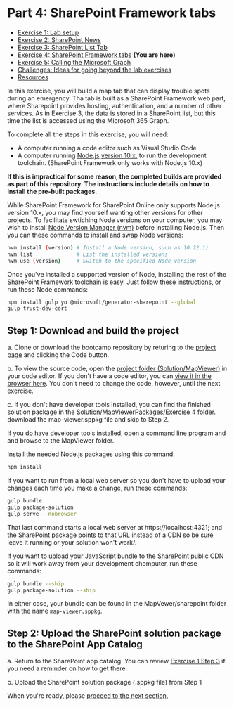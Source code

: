 # Part 4: SharePoint Framework tabs

 * [Exercise 1: Lab setup](Part1.md)
 * [Exercise 2: SharePoint News](Part2.md)
 * [Exercise 3: SharePoint List Tab](Part3.md)
 * [Exercise 4: SharePoint Framework tabs](Part4.md) **(You are here)**
 * [Exercise 5: Calling the Microsoft Graph](Part5.md)
 * [Challenges: Ideas for going beyond the lab exercises](Challenges.md)
 * [Resources](Resources.md)

In this exercise, you will build a map tab that can display trouble spots during an emergency. Tha tab is built as a SharePoint Framework web part, where Sharepoint provides hosting, authentication, and a number of other services. As in Exercise 3, the data is stored in a SharePoint list, but this time the list is accessed using the Microsoft 365 Graph.

To complete all the steps in this exercise, you will need:

 * A computer running a code editor such as Visual Studio Code
 * A computer running [Node.js](https://nodejs.org/en/) [version 10.x.](https://nodejs.org/download/release/latest-dubnium/) to run the development toolchain. (SharePoint Framework only works with Node.js 10.x)

**If this is impractical for some reason, the completed builds are provided as part of this repository. The instructions include details on how to install the pre-built packages.**

While SharePoint Framework for SharePoint Online only supports Node.js version 10.x, you may find yourself wanting other versions for other projects. To facilitate swtiching Node versions on your computer, you may wish to install [Node Version Manager (nvm)](http://npm.github.io/installation-setup-docs/installing/using-a-node-version-manager.html) before installing Node.js. Then you can these commands to install and swap Node versions: 

~~~bash
nvm install (version) # Install a Node version, such as 10.22.1)
nvm list              # List the installed versions
nvm use (version)     # Switch to the specified Node version
~~~

Once you've installed a supported version of Node, installing the rest of the SharePoint Framework toolchain is easy. Just follow [these instructions](https://docs.microsoft.com/en-us/sharepoint/dev/spfx/set-up-your-development-environment), or run these Node commands:

~~~bash
npm install gulp yo @microsoft/generator-sharepoint --global
gulp trust-dev-cert
~~~

## Step 1: Download and build the project

a. Clone or download the bootcamp repository by returing to the [project page](../) and clicking the Code button. 

b. To view the source code, open the [project folder (Solution/MapViewer)](../Solution/MapViewer/) in your code editor. If you don't have a code editor, you can [view it in the browser here](../Solution/MapViewer). You don't need to change the code, however, until the next exercise.

c. If you don't have developer tools installed, you can find the finished solution package in the [Solution/MapViewerPackages/Exercise 4](../Solution/MapViewerPackages/Exercise%204) folder. download the map-viewer.sppkg file and skip to Step 2.

If you do have developer tools installed, open a command line program and and browse to the MapViewer folder. 

Install the needed Node.js packages using this command:

~~~bash
npm install
~~~

If you want to run from a local web server so you don't have to upload your changes each time you make a change, run these commands:

~~~bash
gulp bundle
gulp package-solution
gulp serve --nobrowser
~~~

That last command starts a local web server at https://localhost:4321; and the SharePoint package points to that URL instead of a CDN so be sure leave it running or your solution won't work/.

If you want to upload your JavaScript bundle to the SharePoint public CDN so it will work away from your development chomputer, run these commands:

~~~bash
gulp bundle --ship
gulp package-solution --ship
~~~

In either case, your bundle can be found in the MapVewer/sharepoint folder with the name `map-viewer.sppkg`.

## Step 2: Upload the SharePoint solution package to the SharePoint App Catalog

a. Return to the SharePoint app catalog. You can review [Exercise 1 Step 3](Part1.md) if you need a reminder on how to get there.

b. Upload the SharePoint solution package (.sppkg file) from Step 1 







When you're ready, please [proceed to the next section.](Part5.md)